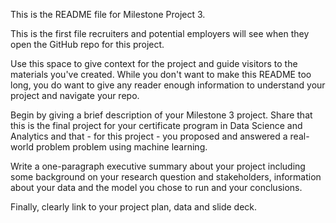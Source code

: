 This is the README file for Milestone Project 3.  

This is the first file recruiters and potential employers will see when they open the GitHub repo for this project.

Use this space to give context for the project and guide visitors to the materials you've created.  While you don't want to make this README too long, you do want to give any reader enough information to understand your project and navigate your repo.

Begin by giving a brief description of your Milestone 3 project.  Share that this is the final project for your certificate program in Data Science and Analytics and that - for this project - you proposed and answered a real-world problem problem using machine learning.

Write a one-paragraph executive summary about your project including some background on your research question and stakeholders, information about your data and the model you chose to run and your conclusions.  

Finally, clearly link to your project plan, data and slide deck.

